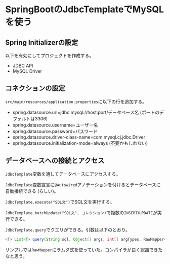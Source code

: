 # SpringBootのJdbcTemplateでMySQLを使う

## Spring Initializerの設定

以下を有効にしてプロジェクトを作成する。
- JDBC API
- MySQL Driver

## コネクションの設定

`src/main/resources/application.properties`に以下の行を追加する。
- spring.datasource.url=jdbc:mysql://host:port/データベース名 (ポートのデフォルトは3306)
- spring.datasource.username=ユーザー名
- spring.datasource.password=パスワード
- spring.datasource.driver-class-name=com.mysql.cj.jdbc.Driver
- spring.datasource.initialization-mode=always (不要かもしれない)

## データベースへの接続とアクセス
`JdbcTemplate`変数を通してデータベースにアクセスする。

`JdbcTemplate`変数宣言に`@Autowired`アノテーションを付けるとデータベースに自動接続できる (らしい)。

`JdbcTemplate.execute("SQL文")`でSQL文を実行する。

`JdbcTemplate.batchUpdate("SQL文", コレクション)`で複数の`INSERT`/`UPDATE`が実行できる。

`JdbcTemplate.query`でクエリができる。引数は以下のとおり。

```java
<T> List<T> query(String sql, Object[] args, int[] argTypes, RawMapper<T> rowMapper)
```

サンプルでは`RawMapper`にラムダ式を使っていた。コンパイラが良く認識できたなと思う。
